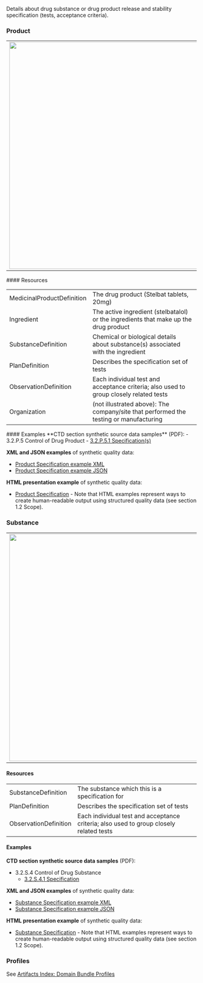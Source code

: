 Details about drug substance or drug product release and stability specification (tests, acceptance criteria).

### Product 
<table>
<tr><td><img src="specification_FHIR_resources.png" width="600"/></td></tr>
</table>
#### Resources

<table>
<tr><td>MedicinalProductDefinition</td><td>The drug product (Stelbat tablets, 20mg)</td></tr>

<tr><td>Ingredient</td><td>The active ingredient (stelbatalol) or the ingredients that make up the drug product</td></tr>
<tr><td>SubstanceDefinition</td><td>Chemical or biological details about substance(s) associated with the ingredient</td></tr>
<tr><td>PlanDefinition</td><td>Describes the specification set of tests</td></tr>
<tr><td>ObservationDefinition</td><td>Each individual test and acceptance criteria; also used to group closely related tests</td></tr>

<tr><td>Organization</td><td>(not illustrated above): The company/site that performed the testing or manufacturing</td></tr>


</table>
#### Examples
**CTD section synthetic source data samples** (PDF):
- 3.2.P.5 Control of Drug Product
  - <a href="https://github.com/HL7/uv-dx-pq/raw/master/input/examples-pdf/3.2P.5.1_Specification(s).pdf ">3.2.P.5.1 Specification(s)</a>

**XML and JSON examples** of synthetic quality data:
- <a href="Bundle-bundle-drug-product-specification-pq-ex1.xml.html">Product Specification example XML</a>
- <a href="Bundle-bundle-drug-product-specification-pq-ex1.json.html">Product Specification example JSON</a>

**HTML presentation example** of synthetic quality data:
- <a href="drug_specification_rend_p.html">Product Specification</a>  - Note that HTML examples represent ways to create human-readable output using structured quality data (see section 1.2 Scope).

### Substance
<table>
<tr><td><img src="substance_specification_resources.png" width="600"/></td></tr>
</table>
 
#### Resources
<table>
<tr><td>SubstanceDefinition</td><td>The substance which this is a specification for</td></tr>

<tr><td>PlanDefinition</td><td>Describes the specification set of tests</td></tr>
<tr><td>ObservationDefinition</td><td>Each individual test and acceptance criteria; also used to group closely related tests</td></tr>
</table>

#### Examples
**CTD section synthetic source data samples** (PDF):
- 3.2.S.4 Control of Drug Substance
  - <a href="https://github.com/HL7/uv-dx-pq/raw/master/input/examples-pdf/3.2.S.4.1_Specification.pdf ">3.2.S.4.1 Specification</a>

**XML and JSON examples** of synthetic quality data:
- <a href="Bundle-bundle-drug-substance-specification-pq-ex1.xml.html">Substance Specification example XML</a>
- <a href="Bundle-bundle-drug-substance-specification-pq-ex1.json.html">Substance Specification example JSON</a>

**HTML presentation example** of synthetic quality data:
- <a href="drug_specification_rend_s.html">Substance Specification</a>  - Note that HTML examples represent ways to create human-readable output using structured quality data (see section 1.2 Scope).

### Profiles 
See [Artifacts Index: Domain Bundle Profiles](artifacts.html#domain-bundle-profiles)